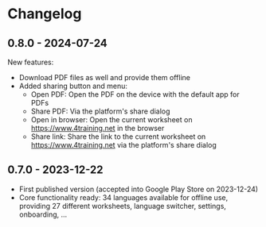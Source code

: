 # Changelog

## 0.8.0 - 2024-07-24
New features:
- Download PDF files as well and provide them offline
- Added sharing button and menu:
  - Open PDF: Open the PDF on the device with the default app for PDFs
  - Share PDF: Via the platform's share dialog
  - Open in browser: Open the current worksheet on https://www.4training.net in the browser
  - Share link: Share the link to the current worksheet on https://www.4training.net via the platform's share dialog

## 0.7.0 - 2023-12-22
- First published version (accepted into Google Play Store on 2023-12-24)
- Core functionality ready: 34 languages available for offline use, providing 27 different worksheets, language switcher, settings, onboarding, ...